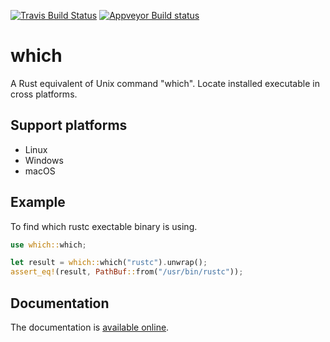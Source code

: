 [![Travis Build Status](https://travis-ci.org/harryfei/which-rs.svg?branch=master)](https://travis-ci.org/harryfei/which-rs)
[![Appveyor Build status](https://ci.appveyor.com/api/projects/status/1y40b135iaixs9x6?svg=true)](https://ci.appveyor.com/project/HarryFei/which-rs)

# which

A Rust equivalent of Unix command "which". Locate installed executable in cross platforms.

## Support platforms

* Linux
* Windows
* macOS

## Example

To find which rustc exectable binary is using.

``` rust
use which::which;

let result = which::which("rustc").unwrap();
assert_eq!(result, PathBuf::from("/usr/bin/rustc"));
```

## Documentation

The documentation is [available online](https://docs.rs/which/).
